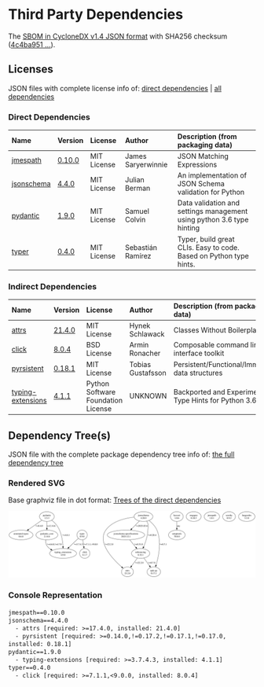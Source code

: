 # Third Party Dependencies

<!--[[[fill sbom_sha256()]]]-->
The [SBOM in CycloneDX v1.4 JSON format](https://github.com/sthagen/csaf/blob/default/sbom.json) with SHA256 checksum ([4c4ba951 ...](https://raw.githubusercontent.com/sthagen/csaf/default/sbom.json.sha256 "sha256:4c4ba95190190dbf1727a1d5aeee6f1f6d6e42fd87629c211e0d481d2b91c613")).
<!--[[[end]]] (checksum: 6f98c9974fff75b42cc2241bc0a55a7f)-->
## Licenses

JSON files with complete license info of: [direct dependencies](direct-dependency-licenses.json) | [all dependencies](all-dependency-licenses.json)

### Direct Dependencies

<!--[[[fill direct_dependencies_table()]]]-->
| Name                                                 | Version                                             | License     | Author             | Description (from packaging data)                                     |
|:-----------------------------------------------------|:----------------------------------------------------|:------------|:-------------------|:----------------------------------------------------------------------|
| [jmespath](https://github.com/jmespath/jmespath.py)  | [0.10.0](https://pypi.org/project/jmespath/0.10.0/) | MIT License | James Saryerwinnie | JSON Matching Expressions                                             |
| [jsonschema](https://github.com/Julian/jsonschema)   | [4.4.0](https://pypi.org/project/jsonschema/4.4.0/) | MIT License | Julian Berman      | An implementation of JSON Schema validation for Python                |
| [pydantic](https://github.com/samuelcolvin/pydantic) | [1.9.0](https://pypi.org/project/pydantic/1.9.0/)   | MIT License | Samuel Colvin      | Data validation and settings management using python 3.6 type hinting |
| [typer](https://github.com/tiangolo/typer)           | [0.4.0](https://pypi.org/project/typer/0.4.0/)      | MIT License | Sebastián Ramírez  | Typer, build great CLIs. Easy to code. Based on Python type hints.    |
<!--[[[end]]] (checksum: 70f9d229a9d04775fa318d3660bd9564)-->

### Indirect Dependencies

<!--[[[fill indirect_dependencies_table()]]]-->
| Name                                                                                           | Version                                                    | License                            | Author            | Description (from packaging data)                      |
|:-----------------------------------------------------------------------------------------------|:-----------------------------------------------------------|:-----------------------------------|:------------------|:-------------------------------------------------------|
| [attrs](https://www.attrs.org/)                                                                | [21.4.0](https://pypi.org/project/attrs/21.4.0/)           | MIT License                        | Hynek Schlawack   | Classes Without Boilerplate                            |
| [click](https://palletsprojects.com/p/click/)                                                  | [8.0.4](https://pypi.org/project/click/8.0.4/)             | BSD License                        | Armin Ronacher    | Composable command line interface toolkit              |
| [pyrsistent](http://github.com/tobgu/pyrsistent/)                                              | [0.18.1](https://pypi.org/project/pyrsistent/0.18.1/)      | MIT License                        | Tobias Gustafsson | Persistent/Functional/Immutable data structures        |
| [typing-extensions](https://github.com/python/typing/blob/master/typing_extensions/README.rst) | [4.1.1](https://pypi.org/project/typing-extensions/4.1.1/) | Python Software Foundation License | UNKNOWN           | Backported and Experimental Type Hints for Python 3.6+ |
 <!--[[[end]]] (checksum: 150cb43862496c9609953343bff3357c)-->

## Dependency Tree(s)

JSON file with the complete package dependency tree info of: [the full dependency tree](package-dependency-tree.json)

### Rendered SVG

Base graphviz file in dot format: [Trees of the direct dependencies](package-dependency-tree.dot.txt)

<img src="https://raw.githubusercontent.com/sthagen/csaf/default/docs/third-party/package-dependency-tree.svg" alt="Trees of the direct dependencies" title="Trees of the direct dependencies"/>

### Console Representation

<!--[[[fill dependency_tree_console_text()]]]-->
````console
jmespath==0.10.0
jsonschema==4.4.0
  - attrs [required: >=17.4.0, installed: 21.4.0]
  - pyrsistent [required: >=0.14.0,!=0.17.2,!=0.17.1,!=0.17.0, installed: 0.18.1]
pydantic==1.9.0
  - typing-extensions [required: >=3.7.4.3, installed: 4.1.1]
typer==0.4.0
  - click [required: >=7.1.1,<9.0.0, installed: 8.0.4]
````
<!--[[[end]]] (checksum: 9c1263662612d794ea22472cb0155913)-->

